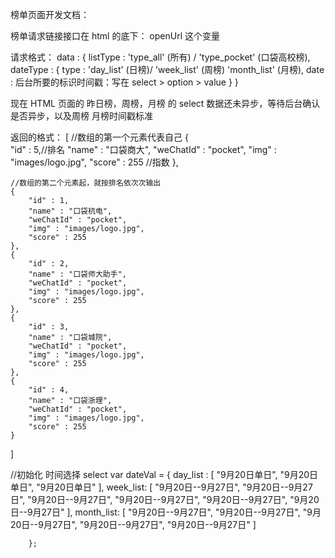榜单页面开发文档：

榜单请求链接接口在 html 的底下： openUrl 这个变量

请求格式：
data : {
	listType : 'type_all' (所有) / 'type_pocket' (口袋高校榜),
	dateType : {
		type : 'day_list' (日榜)/ 'week_list' (周榜) 'month_list' (月榜),
		date : 后台所要的标识时间戳：写在 select > option > value
	}
}

现在 HTML 页面的 昨日榜，周榜，月榜 的 select 数据还未异步，等待后台确认是否异步，以及周榜 月榜时间戳标准

返回的格式：
[
	//数组的第一个元素代表自己
	{  
		"id" : 5,//排名
		"name" : "口袋商大",
		"weChatId" : "pocket",
		"img" : "images/logo.jpg",
		"score" : 255 //指数
	},

	//数组的第二个元素起，就按排名依次次输出
	{
		"id" : 1,
		"name" : "口袋杭电",
		"weChatId" : "pocket",
		"img" : "images/logo.jpg",
		"score" : 255
	},
	{
		"id" : 2,
		"name" : "口袋师大助手",
		"weChatId" : "pocket",
		"img" : "images/logo.jpg",
		"score" : 255
	},
	{
		"id" : 3,
		"name" : "口袋城院",
		"weChatId" : "pocket",
		"img" : "images/logo.jpg",
		"score" : 255
	},
	{
		"id" : 4,
		"name" : "口袋浙理",
		"weChatId" : "pocket",
		"img" : "images/logo.jpg",
		"score" : 255
	}
]

//初始化 时间选择 select
var dateVal = {
    		day_list : [
    			"9月20日单日",
    			"9月20日单日",
    			"9月20日单日"
    		],
    		week_list: [
    			"9月20日--9月27日",
    			"9月20日--9月27日",
    			"9月20日--9月27日",
    			"9月20日--9月27日",
    			"9月20日--9月27日",
    			"9月20日--9月27日"
    		],
    		month_list: [
    			"9月20日--9月27日",
    			"9月20日--9月27日",
    			"9月20日--9月27日",
    			"9月20日--9月27日",
    			"9月20日--9月27日"
    		]

    	};